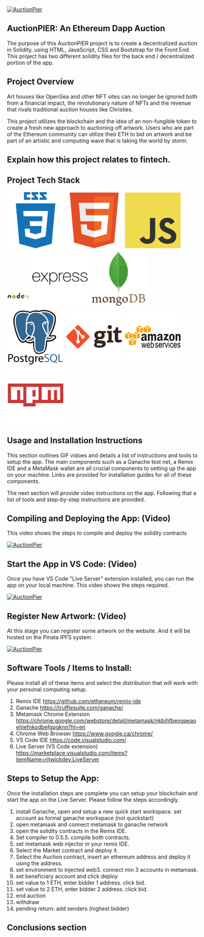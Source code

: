 

[![AuctionPier](https://github.com/benjaminweymouth/ETH-Dapp-Auction-Project/blob/main/frontend/images/AuctionPierLogo.gif)](https://github.com/benjaminweymouth/ETH-Dapp-Auction-Project)

## AuctionPIER:  An Ethereum Dapp Auction 
The purpose of this AuctionPIER project is to create a decentralized auction in Solidity, using HTML, JavaScript, CSS and Bootstrap for the Front End. 
This project has two different solidity files for the back end / decentralized portion of the app. 

## Project Overview

Art houses like OpenSea and other NFT sites can no longer be ignored both from a financial impact, the revolutionary nature of NFTs and the revenue that rivals traditional auction houses like Christies. 

This project utilizes the blockchain and the idea of an non-fungible token to create a fresh new approach to auctioning off artwork. Users who are part of the Ethereum community can utilize their ETH to bid on artwork and be part of an artistic and computing wave that is taking the world by storm. 


## Explain how this project relates to fintech.

<a data-theme="dark" data-layers="1,2,3,4" data-stack-embed="true" href="https://embed.stackshare.io/stacks/embed/bc11df8740283569733b67044d83f0"></a><script async src="https://cdn1.stackshare.io/javascripts/client-code.js" charset="utf-8"></script>

## Project Tech Stack

<img src="https://github.com/devicons/devicon/blob/master/icons/css3/css3-plain-wordmark.svg" alt="CSS" width="150" height="150"/> 
<img src="https://github.com/devicons/devicon/blob/master/icons/html5/html5-original.svg" alt="HTML" width="150" height="150"/> 
<img src="https://github.com/devicons/devicon/blob/master/icons/javascript/javascript-original.svg" alt="JavaScript" width="150" height="150"/> 
<img src="https://github.com/devicons/devicon/blob/master/icons/nodejs/nodejs-original-wordmark.svg" alt="NodeJS" width="60" height="60"/> 
<img src="https://github.com/devicons/devicon/blob/master/icons/express/express-original-wordmark.svg" alt="ExpressJS" width="150" height="150"/> 
<img src="https://github.com/devicons/devicon/blob/master/icons/mongodb/mongodb-original-wordmark.svg" alt="MongoDB" width="150" height="150"/> 
<img src="https://github.com/devicons/devicon/blob/master/icons/postgresql/postgresql-original-wordmark.svg" alt="PostgreSQL" width="150" height="150"/> 
<img src="https://github.com/devicons/devicon/blob/master/icons/git/git-original-wordmark.svg" alt="Git" width="150" height="150"/> 
<img src="https://github.com/devicons/devicon/blob/master/icons/amazonwebservices/amazonwebservices-original-wordmark.svg" alt="AWS" width="150" height="150"/> 
<img src="https://github.com/devicons/devicon/blob/master/icons/npm/npm-original-wordmark.svg" alt="npm" width="150" height="150"/>  

## Usage and Installation Instructions

This section outlines GIF vidoes and details a list of instructions and tools to setup the app. The main components such as a Ganache test net, a Remix IDE and a MetaMask wallet are all crucial components to setting up the app on your machine. Links are provided for installation guides for all of these components. 

The next section will provide video instructions on the app. Following that a list of tools and step-by-step instructions are provided. 

## Compiling and Deploying the App: (Video) 

This video shows the steps to compile and deploy the solidity contracts 

[![AuctionPier](https://github.com/benjaminweymouth/ETH-Dapp-Auction-Project/blob/main/Videos/1.%20Compiling%20and%20Deployment.gif)](https://github.com/benjaminweymouth/ETH-Dapp-Auction-Project)

## Start the App in VS Code: (Video) 

Once you have VS Code "Live Server" extension installed, you can run the app on your local machine. This video shows the steps required. 

[![AuctionPier](https://github.com/benjaminweymouth/ETH-Dapp-Auction-Project/blob/main/Videos/2.%20Open%20Live%20Server.gif)](https://github.com/benjaminweymouth/ETH-Dapp-Auction-Project)

## Register New Artwork: (Video) 

At this stage you can register some artwork on the website. And it will be hosted on the Pinata IPFS system. 

[![AuctionPier](https://github.com/benjaminweymouth/ETH-Dapp-Auction-Project/blob/main/Videos/3.%20Register%20Artwork.gif)](https://github.com/benjaminweymouth/ETH-Dapp-Auction-Project)

## Software Tools / Items to Install: 

Please install all of these items and select the distribution that will work with your personal computing setup. 

1) Remix IDE https://github.com/ethereum/remix-ide
2) Ganache   https://trufflesuite.com/ganache/
3) Metamask Chrome Extension https://chrome.google.com/webstore/detail/metamask/nkbihfbeogaeaoehlefnkodbefgpgknn?hl=en
4) Chrome Web Browser  https://www.google.ca/chrome/
5) VS Code IDE  https://code.visualstudio.com/
6) Live Server (VS Code extension) https://marketplace.visualstudio.com/items?itemName=ritwickdey.LiveServer


## Steps to Setup the App: 

Once the installation steps are complete you can setup your blockchain and start the app on the Live Server. Please follow the steps accordingly. 

1) install Ganache, open and setup a new quick start workspace. set account as formal ganache workspace (not quickstart) 
2) open metamask and connect metamask to ganache network 
3) open the solidity contracts in the Remix IDE. 
4) Set compiler to 0.5.5. compile both contracts. 
5) set metamask web injector in your remix IDE. 
6) Select the Market contract and deploy it. 
7) Select the Auction contract, insert an ethereum address and deploy it using the address.  
8) set environment to injected web3. connect min 3 accounts in metamask. 
9) set beneficiary account and click deploy
10) set value to 1 ETH, enter bidder 1 address. click bid. 
11) set value to 2 ETH, enter bidder 2 address. click bid. 
12) end auction
13) withdraw
14) pending return: add senders (highest bidder) 


## Conclusions section 

